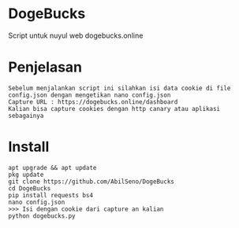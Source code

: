 # DogeBucks
Script untuk nuyul web dogebucks.online
# Penjelasan
```
Sebelum menjalankan script ini silahkan isi data cookie di file config.json dengan mengetikan nano config.json
Capture URL : https://dogebucks.online/dashboard
Kalian bisa capture cookies dengan http canary atau aplikasi sebagainya
```
# Install 
```
apt upgrade && apt update
pkg update 
git clone https://github.com/AbilSeno/DogeBucks
cd DogeBucks
pip install requests bs4
nano config.json
>>> Isi dengan cookie dari capture an kalian
python dogebucks.py
```

